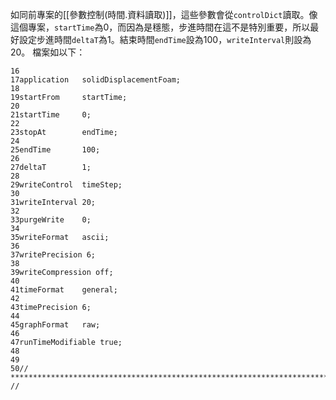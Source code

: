 如同前專案的[[參數控制(時間.資料讀取)]]，這些參數會從`controlDict`讀取。像這個專案，`startTime`為0，而因為是穩態，步進時間在這不是特別重要，所以最好設定步進時間`deltaT`為1。結束時間`endTime`設為100，`writeInterval`則設為20。
檔案如以下：
```
16
17application 	solidDisplacementFoam;
18
19startFrom 	startTime;
20
21startTime 	0;
22
23stopAt 		endTime;
24
25endTime 		100;
26
27deltaT 		1;
28
29writeControl 	timeStep;
30
31writeInterval 20;
32
33purgeWrite 	0;
34
35writeFormat 	ascii;
36
37writePrecision 6;
38
39writeCompression off;
40
41timeFormat 	general;
42
43timePrecision 6;
44
45graphFormat 	raw;
46
47runTimeModifiable true;
48
49
50// ************************************************************************* //
```